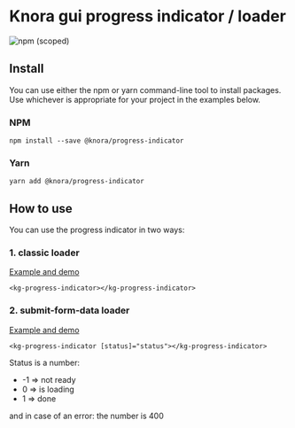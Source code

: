 # Knora gui progress indicator / loader
![npm (scoped)](https://img.shields.io/npm/v/@knora/progress-indicator.svg)


## Install
You can use either the npm or yarn command-line tool to install packages. Use whichever is appropriate for your project in the examples below.

### NPM
`npm install --save @knora/progress-indicator`

### Yarn
`yarn add @knora/progress-indicator`

## How to use
You can use the progress indicator in two ways:

### 1. classic loader
[Example and demo](https://stackblitz.com/edit/knora-progress-indicator)

`<kg-progress-indicator></kg-progress-indicator>`

### 2. submit-form-data loader
[Example and demo](https://stackblitz.com/edit/knora-progress-indicator)

`<kg-progress-indicator [status]="status"></kg-progress-indicator>`

Status is a number:
* -1 => not ready
*  0 => is loading
*  1 => done

and in case of an error: the number is 400
